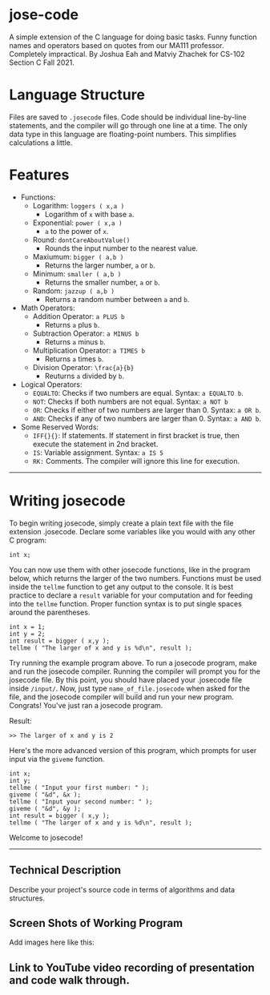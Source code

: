 # jose-code
A simple extension of the C language for doing basic tasks. Funny function names and operators based on quotes from our MA111 professor. Completely impractical. By Joshua Eah and Matviy Zhachek for CS-102 Section C Fall 2021.

# Language Structure
Files are saved to `.josecode` files. Code should be individual line-by-line statements, and the compiler will go through one line at a time.
The only data type in this language are floating-point numbers. This simplifies calculations a little.

# Features
* Functions:
  *  Logarithm: `loggers ( x,a )`
     *  Logarithm of `x` with base `a`.
  *  Exponential: `power ( x,a )`
     *  `a` to the power of `x`.
  *  Round: `dontCareAboutValue()`
     *  Rounds the input number to the nearest value.
  *  Maxiumum: `bigger ( a,b )`
     *  Returns the larger number, `a` or `b`.
  *  Minimum: `smaller ( a,b )`
     *  Returns the smaller number, `a` or `b`.
  *  Random: `jazzup ( a,b )`
     *  Returns a random number between `a` and `b`.
* Math Operators:
  *  Addition Operator: `a PLUS b`
     *  Returns `a` plus `b`.
  *  Subtraction Operator: `a MINUS b`
     *  Returns `a` minus `b`.
  *  Multiplication Operator: `a TIMES b`
     *  Returns `a` times `b`.
  *  Division Operator: `\frac{a}{b}`
     *  Reuturns `a` divided by `b`.
* Logical Operators:
  * `EQUALTO`: Checks if two numbers are equal. Syntax: `a EQUALTO b`.
  * `NOT`: Checks if both numbers are not equal. Syntax: `a NOT b`
  * `OR`: Checks if either of two numbers are larger than 0. Syntax: `a OR b`.
  * `AND`: Checks if any of two numbers are larger than 0. Syntax: `a AND b`.
* Some Reserved Words:
  * `IFF{}{}`: If statements. If statement in first bracket is true, then execute the statement in 2nd bracket. 
  * `IS`: Variable assignment. Syntax: `a IS 5`
  * `RK:` Comments. The compiler will ignore this line for execution.

___

# Writing josecode
To begin writing josecode, simply create a plain text file with the file extension .josecode. Declare some variables like you would with any other C program:
```
int x;
```
You can now use them with other josecode functions, like in the program below, which returns the larger of the two numbers. Functions must be used inside the `tellme` function to get any output to the console. It is best practice to declare a `result` variable for your computation and for feeding into the `tellme` function. Proper function syntax is to put single spaces around the parentheses.
```
int x = 1;
int y = 2;
int result = bigger ( x,y );
tellme ( "The larger of x and y is %d\n", result );
```
Try running the example program above. To run a josecode program, make and run the josecode compiler. Running the compiler will prompt you for the josecode file. By this point, you should have placed your .josecode file inside `/input/`. Now, just type `name_of_file.josecode` when asked for the file, and the josecode compiler will build and run your new program. Congrats! You've just ran a josecode program.

Result:
```
>> The larger of x and y is 2
```
Here's the more advanced version of this program, which prompts for user input via the `giveme` function. 
```
int x;
int y;
tellme ( "Input your first number: " );
giveme ( "&d", &x );
tellme ( "Input your second number: " );
giveme ( "&d", &y );
int result = bigger ( x,y );
tellme ( "The larger of x and y is %d\n", result );
```
Welcome to josecode!
___

## Technical Description

Describe your project's source code in terms of algorithms and data structures.

## Screen Shots of Working Program

Add images here like this:


## Link to YouTube video recording of presentation and code walk through.


